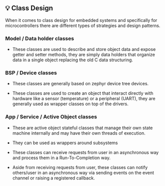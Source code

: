 ## 💡 Class Design
When it comes to class design for embedded systems and specifically for microcontrollers there are different types of strategies and design patterns.

### Model / Data holder classes
- These classes are used to describe and store object data and expose getter and setter methods, they are simply data holders that organize data in a single object replacing the old C data structuring.

### BSP / Device classes
- These classes are generally based on zephyr device tree devices.

- These classes are used to create an object that interact directly with hardware like a sensor (temperature) or a peripheral (UART), they are generally used as wrapper classes on top of the drivers.

### App / Service / Active Object classes
- These are active object stateful classes that manage their own state machine internally and may have their own threads of execution.

- They can be used as wrappers around subsystems

- These classes can receive requests from user in an asynchronous way and process them in a Run-To-Completion way.

- Aside from receiving requests from user, these classes can notify others/user in an asynchronous way via sending events on the event channel or raising a registered callback.

